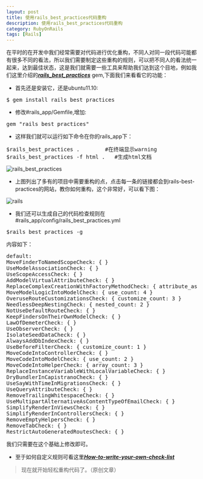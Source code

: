 ```yaml
---
layout: post
title: 使用rails_best_practices代码重构
description: 使用rails_best_practices代码重构
category: RubyOnRails
tags: [Rails]
---
```

在平时的在开发中我们经常需要对代码进行优化重构，不同人对同一段代码可能都有很多不同的看法，所以我们需要制定这些重构的规则，可以把不同人的看法统一起来，达到最佳状态，这是我们就需要一些工具来帮助我们达到这个目地，例如我们这里介绍的[***rails_best_practices***][1] gem,下面我们来看看它的功能：

 - 首先还是安装它，还是ubuntu11.10:
<pre>
$ gem install rails_best_practices
</pre>
 - 修改#rails_app/Gemfile,增加:
<pre>
gem "rails_best_practices"
</pre>
 - 这样我们就可以运行如下命令在你的rails_app下：
<pre>
$rails_best_practices .        #在终端显示warning
$rails_best_practices -f html .   #生成html文档
</pre>
![rails_best_practices][2]
 - 上图列出了多有的项目中需要重构的点，点击每一条的链接都会到rails-best-practices的网站，教你如何重构，这个非常好，可以看下图：

![rails][3]
 - 我们还可以生成自己的代码检查规则在#rails_app/config/rails_best_practices.yml
<pre>
$rails_best_practices -g
</pre>
内容如下：
<pre>
default:
MoveFinderToNamedScopeCheck: { }
UseModelAssociationCheck: { }
UseScopeAccessCheck: { }
AddModelVirtualAttributeCheck: { }
ReplaceComplexCreationWithFactoryMethodCheck: { attribute_assignment_count: 2 }
MoveModelLogicIntoModelCheck: { use_count: 4 }
OveruseRouteCustomizationsCheck: { customize_count: 3 }
NeedlessDeepNestingCheck: { nested_count: 2 }
NotUseDefaultRouteCheck: { }
KeepFindersOnTheirOwnModelCheck: { }
LawOfDemeterCheck: { }
UseObserverCheck: { }
IsolateSeedDataCheck: { }
AlwaysAddDbIndexCheck: { }
UseBeforeFilterCheck: { customize_count: 1 }
MoveCodeIntoControllerCheck: { }
MoveCodeIntoModelCheck: { use_count: 2 }
MoveCodeIntoHelperCheck: { array_count: 3 }
ReplaceInstanceVariableWithLocalVariableCheck: { }
DryBundlerInCapistranoCheck: { }
UseSayWithTimeInMigrationsCheck: { }
UseQueryAttributeCheck: { }
RemoveTrailingWhitespaceCheck: { }
UseMultipartAlternativeAsContentTypeOfEmailCheck: { }
SimplifyRenderInViewsCheck: { }
SimplifyRenderInControllersCheck: { }
RemoveEmptyHelpersCheck: { }
RemoveTabCheck: { }
RestrictAutoGeneratedRoutesCheck: { }
</pre>
我们只需要在这个基础上修改即可。
 - 至于如何自定义规则可看这里[***How-to-write-your-own-check-list***][4]

> 现在就开始轻松重构代码了。（原创文章）

  [1]: https://github.com/flyerhzm/rails_best_practices "rails-best-practices"
  [2]: http://cms.everyday-cn.com/system/pictures/966/large_best_practices.png?1320279181 "warning"
  [3]: http://cms.everyday-cn.com/system/pictures/965/large_best_practice2.png?1320279178 "method"
  [4]: 如何去自定义规则：https://github.com/flyerhzm/rails_best_practices/wiki/How-to-write-your-own-check-list "How-to-write-your-own-check-list"
